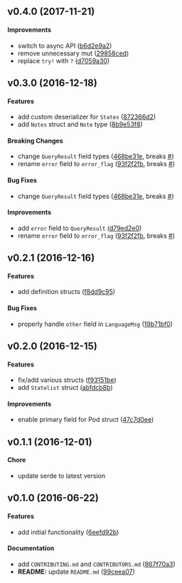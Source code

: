 <a name="v0.4.0"></a>
## v0.4.0 (2017-11-21)


#### Improvements

*   switch to async API ([b6d2e9a2](https://github.com/indiv0/wolfram-alpha-rs/commit/b6d2e9a26dd2261a9bf3b2c530e0d3f85bd7ff56))
*   remove unnecessary mut ([29858ced](https://github.com/indiv0/wolfram-alpha-rs/commit/29858ced9730c372eaea04cddc0eb135f402e2ce))
*   replace `try!` with `?` ([d7059a30](https://github.com/indiv0/wolfram-alpha-rs/commit/d7059a300b13609a88b4bbfa626af65b67559265))



<a name="v0.3.0"></a>
## v0.3.0 (2016-12-18)


#### Features

*   add custom deserializer for `States` ([872366d2](https://github.com/indiv0/wolfram-alpha-rs/commit/872366d2e3468d3555c04b3a0b87971faccee8bf))
*   add `Notes` struct and `Note` type ([8b9e53f8](https://github.com/indiv0/wolfram-alpha-rs/commit/8b9e53f8309fafc63efd564e2b363ac151468e46))

#### Breaking Changes

*   change `QueryResult` field types ([468be31e](https://github.com/indiv0/wolfram-alpha-rs/commit/468be31e34fd1c531190e2954670dfb314c12388), breaks [#](https://github.com/indiv0/wolfram-alpha-rs/issues/))
*   rename `error` field to `error_flag` ([93f2f2fb](https://github.com/indiv0/wolfram-alpha-rs/commit/93f2f2fb59b53286fe292ab2167b4b45d3f905d3), breaks [#](https://github.com/indiv0/wolfram-alpha-rs/issues/))

#### Bug Fixes

*   change `QueryResult` field types ([468be31e](https://github.com/indiv0/wolfram-alpha-rs/commit/468be31e34fd1c531190e2954670dfb314c12388), breaks [#](https://github.com/indiv0/wolfram-alpha-rs/issues/))

#### Improvements

*   add `error` field to `QueryResult` ([d79ed2e0](https://github.com/indiv0/wolfram-alpha-rs/commit/d79ed2e06f1863073cf804ef4d243c1f8e5e8b22))
*   rename `error` field to `error_flag` ([93f2f2fb](https://github.com/indiv0/wolfram-alpha-rs/commit/93f2f2fb59b53286fe292ab2167b4b45d3f905d3), breaks [#](https://github.com/indiv0/wolfram-alpha-rs/issues/))



<a name="v0.2.1"></a>
## v0.2.1 (2016-12-16)


#### Features

*   add definition structs ([f8dd9c95](https://github.com/indiv0/wolfram-alpha-rs/commit/f8dd9c95c7249067f5c3af8bc098a35adac204e6))

#### Bug Fixes

*   properly handle `other` field in `LanguageMsg` ([19b71bf0](https://github.com/indiv0/wolfram-alpha-rs/commit/19b71bf086bce879b3151bbbc425921072b37950))



<a name="v0.2.0"></a>
## v0.2.0 (2016-12-15)


#### Features

*   fix/add various structs ([f93151be](https://github.com/indiv0/wolfram-alpha-rs/commit/f93151bebf62d716436cddb5e0ae3c32c8099288))
*   add `Statelist` struct ([abfdcb8b](https://github.com/indiv0/wolfram-alpha-rs/commit/abfdcb8b9bf1713295f4fcdde5eddf3ad5eeff36))

#### Improvements

*   enable primary field for Pod struct ([47c7d0ee](https://github.com/indiv0/wolfram-alpha-rs/commit/47c7d0ee08c4f90b0f5f9e20b8bbb97552db7855))



<a name="v0.1.1"></a>
## v0.1.1 (2016-12-01)

#### Chore

*   update serde to latest version



<a name="v0.1.0"></a>
## v0.1.0 (2016-06-22)


#### Features

*   add initial functionality ([6eefd92b](https://github.com/indiv0/wolfram-alpha-rs/commit/6eefd92b365c9196a93fc87c67fda4f1be8a5085))

#### Documentation

*   add `CONTRIBUTING.md` and `CONTRIBUTORS.md` ([867f70a3](https://github.com/indiv0/wolfram-alpha-rs/commit/867f70a3891cdf5c410a794afef912ff853fd861))
* **README:**  update `README.md` ([99ceea07](https://github.com/indiv0/wolfram-alpha-rs/commit/99ceea07beb3d8718ff62fdf45fb704e1988ac58))
